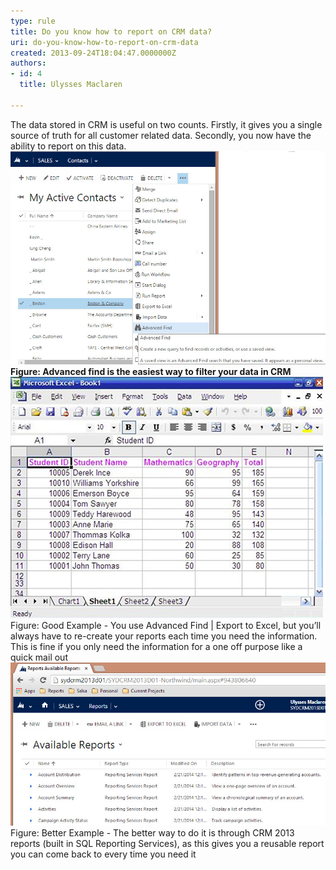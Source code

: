 ```yaml
---
type: rule
title: Do you know how to report on CRM data?
uri: do-you-know-how-to-report-on-crm-data
created: 2013-09-24T18:04:47.0000000Z
authors:
- id: 4
  title: Ulysses Maclaren

---
```


 
​​​The data stored in CRM is useful on two counts. Firstly, it gives you a single source of truth for all customer related data. Secondly, you now have the ability to report on this data.
 ![CRMAdvancedFind.jpg](CRMAdvancedFind.jpg)
**Figure: Advanced find is the easiest way to filter your data in CRM**
![](report-crm-bad.jpg)Figure: Good ​​Example - You use Advanced Find | Export to Excel, but you’ll always have to re-create your reports each time you need the information. This is fine if you only need the information for a one off purpose like a quick mail out​​![](report-crm-good.jpg)Figure: Better Example - The better way to do it is through CRM 2013 ​reports (built in SQL Reporting Services), as this gives you a reusable report you can come back to every time you need it​
